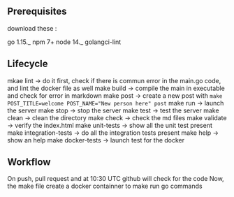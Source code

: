 ## Prerequisites

download these :

go 1.15._
npm 7+
node 14._
golangci-lint

## Lifecycle

mkae lint -> do it first, check if there is commun error in the main.go code, and lint the docker file as well
make build -> compile the main in executable and check for error in markdown
make post -> create a new post with `make POST_TITLE=welcome POST_NAME="New person here" post`
make run -> launch the server
make stop -> stop the server
make test -> test the server
make clean -> clean the directory
make check -> check the md files
make validate -> verify the index.html
make unit-tests -> show all the unit test present
make integration-tests -> do all the integration tests present
make help -> show an help
make docker-tests -> launch test for the docker

## Workflow

On push, pull request and at 10:30 UTC github will check for the code
Now, the make file create a docker containner to make run go commands